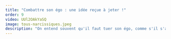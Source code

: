 ```yaml
---
title: "Combattre son égo : une idée reçue à jeter !"
order: 9
video: UUl2OAkYaSQ
image: tous-narcissiques.jpeg
description: "On entend souvent qu'il faut tuer son égo, comme s'il s'agissait d'un ennemi intérieur qui nous empêche d'avancer. Pourtant s'il existe c'est qu'il y a une raison ! Dame nature ne fait rien par hasard et nous verrons pourquoi il s'agit d'une partie de nous nécessaire qu'il faut au contraire en prendre soin."
---
```

